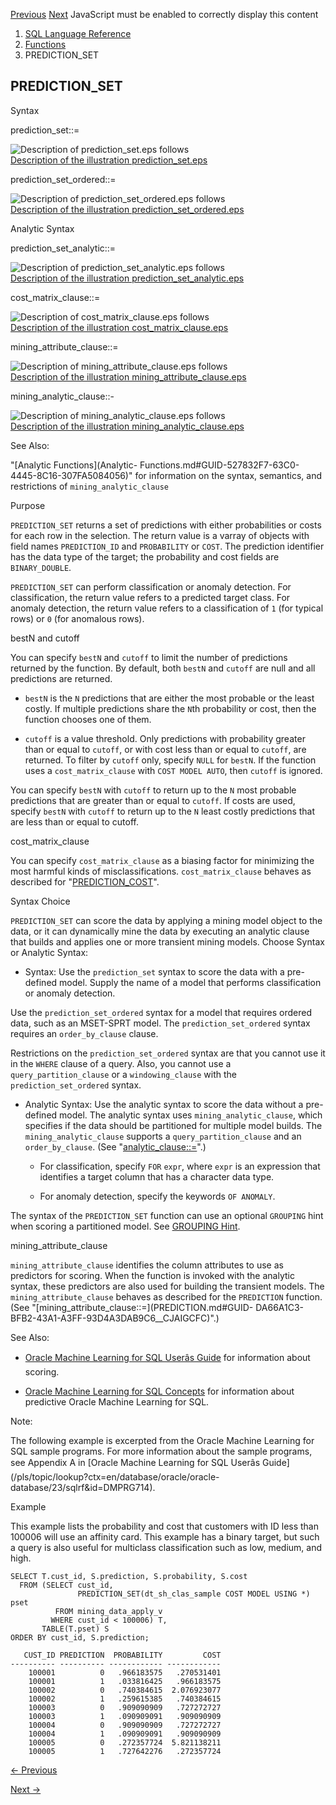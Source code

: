 [Previous](PREDICTION_PROBABILITY.md) [Next](PRESENTNNV.md) JavaScript
must be enabled to correctly display this content

  1. [SQL Language Reference ](index.md)
  2. [Functions](Functions.md)
  3. PREDICTION_SET 

## PREDICTION_SET

Syntax

prediction_set::=

![Description of prediction_set.eps
follows](https://docs.oracle.com/en/database/oracle/oracle-database/23/sqlrf/img/prediction_set.gif)  
[Description of the illustration
prediction_set.eps](img_text/prediction_set.md)

prediction_set_ordered::=

![Description of prediction_set_ordered.eps
follows](https://docs.oracle.com/en/database/oracle/oracle-database/23/sqlrf/img/prediction_set_ordered.gif)  
[Description of the illustration
prediction_set_ordered.eps](img_text/prediction_set_ordered.md)

Analytic Syntax

prediction_set_analytic::=

![Description of prediction_set_analytic.eps
follows](https://docs.oracle.com/en/database/oracle/oracle-database/23/sqlrf/img/prediction_set_analytic.gif)  
[Description of the illustration
prediction_set_analytic.eps](img_text/prediction_set_analytic.md)

cost_matrix_clause::=

![Description of cost_matrix_clause.eps
follows](https://docs.oracle.com/en/database/oracle/oracle-database/23/sqlrf/img/cost_matrix_clause.gif)  
[Description of the illustration
cost_matrix_clause.eps](img_text/cost_matrix_clause.md)

mining_attribute_clause::=

![Description of mining_attribute_clause.eps
follows](https://docs.oracle.com/en/database/oracle/oracle-database/23/sqlrf/img/mining_attribute_clause.gif)  
[Description of the illustration
mining_attribute_clause.eps](img_text/mining_attribute_clause.md)

mining_analytic_clause::-

![Description of mining_analytic_clause.eps
follows](https://docs.oracle.com/en/database/oracle/oracle-database/23/sqlrf/img/mining_analytic_clause.gif)  
[Description of the illustration
mining_analytic_clause.eps](img_text/mining_analytic_clause.md)

See Also:

"[Analytic Functions](Analytic-
Functions.md#GUID-527832F7-63C0-4445-8C16-307FA5084056)" for information on
the syntax, semantics, and restrictions of `mining_analytic_clause`

Purpose

`PREDICTION_SET` returns a set of predictions with either probabilities or
costs for each row in the selection. The return value is a varray of objects
with field names `PREDICTION_ID` and `PROBABILITY` or `COST`. The prediction
identifier has the data type of the target; the probability and cost fields
are `BINARY_DOUBLE`.

`PREDICTION_SET` can perform classification or anomaly detection. For
classification, the return value refers to a predicted target class. For
anomaly detection, the return value refers to a classification of `1` (for
typical rows) or `0` (for anomalous rows).

bestN and cutoff

You can specify `bestN` and `cutoff` to limit the number of predictions
returned by the function. By default, both `bestN` and `cutoff` are null and
all predictions are returned.

  * `bestN` is the `N` predictions that are either the most probable or the least costly. If multiple predictions share the `N`th probability or cost, then the function chooses one of them. 

  * `cutoff` is a value threshold. Only predictions with probability greater than or equal to `cutoff`, or with cost less than or equal to `cutoff`, are returned. To filter by `cutoff` only, specify `NULL` for `bestN`. If the function uses a `cost_matrix_clause` with `COST MODEL AUTO`, then `cutoff` is ignored. 

You can specify `bestN` with `cutoff` to return up to the `N` most probable
predictions that are greater than or equal to `cutoff`. If costs are used,
specify `bestN` with `cutoff` to return up to the `N` least costly predictions
that are less than or equal to cutoff.

cost_matrix_clause

You can specify `cost_matrix_clause` as a biasing factor for minimizing the
most harmful kinds of misclassifications. `cost_matrix_clause` behaves as
described for
"[PREDICTION_COST](PREDICTION_COST.md#GUID-2E58222D-FB7E-4CA2-BCAA-C932FCDEE890)".

Syntax Choice

`PREDICTION_SET` can score the data by applying a mining model object to the
data, or it can dynamically mine the data by executing an analytic clause that
builds and applies one or more transient mining models. Choose Syntax or
Analytic Syntax:

  * Syntax: Use the `prediction_set` syntax to score the data with a pre-defined model. Supply the name of a model that performs classification or anomaly detection. 

Use the `prediction_set_ordered` syntax for a model that requires ordered
data, such as an MSET-SPRT model. The `prediction_set_ordered` syntax requires
an `order_by_clause` clause.

Restrictions on the `prediction_set_ordered` syntax are that you cannot use it
in the `WHERE` clause of a query. Also, you cannot use a
`query_partition_clause` or a `windowing_clause` with the
`prediction_set_ordered` syntax.

  * Analytic Syntax: Use the analytic syntax to score the data without a pre-defined model. The analytic syntax uses `mining_analytic_clause`, which specifies if the data should be partitioned for multiple model builds. The `mining_analytic_clause` supports a `query_partition_clause` and an `order_by_clause`. (See "[analytic_clause::=](Analytic-Functions.md#GUID-527832F7-63C0-4445-8C16-307FA5084056__CJAFAAIA)".) 

    * For classification, specify `FOR` `expr`, where `expr` is an expression that identifies a target column that has a character data type. 

    * For anomaly detection, specify the keywords `OF ANOMALY`. 

The syntax of the `PREDICTION_SET` function can use an optional `GROUPING`
hint when scoring a partitioned model. See [GROUPING
Hint](Comments.md#GUID-9693C230-2616-4123-A1ED-3C41E9566F7A).

mining_attribute_clause

`mining_attribute_clause` identifies the column attributes to use as
predictors for scoring. When the function is invoked with the analytic syntax,
these predictors are also used for building the transient models. The
`mining_attribute_clause` behaves as described for the `PREDICTION` function.
(See "[mining_attribute_clause::=](PREDICTION.md#GUID-
DA66A1C3-BFB2-43A1-A3FF-93D4A3DAB9C6__CJAIGCFC)".)

See Also:

  * [Oracle Machine Learning for SQL Userâs Guide](/pls/topic/lookup?ctx=en/database/oracle/oracle-database/23/sqlrf&id=DMPRG004) for information about scoring. 

  * [Oracle Machine Learning for SQL Concepts](/pls/topic/lookup?ctx=en/database/oracle/oracle-database/23/sqlrf&id=DMCON042) for information about predictive Oracle Machine Learning for SQL. 

Note:

The following example is excerpted from the Oracle Machine Learning for SQL
sample programs. For more information about the sample programs, see Appendix
A in [Oracle Machine Learning for SQL Userâs
Guide](/pls/topic/lookup?ctx=en/database/oracle/oracle-
database/23/sqlrf&id=DMPRG714).

Example

This example lists the probability and cost that customers with ID less than
100006 will use an affinity card. This example has a binary target, but such a
query is also useful for multiclass classification such as low, medium, and
high.

    
    
    SELECT T.cust_id, S.prediction, S.probability, S.cost
      FROM (SELECT cust_id,
                   PREDICTION_SET(dt_sh_clas_sample COST MODEL USING *) pset
              FROM mining_data_apply_v
             WHERE cust_id < 100006) T,
           TABLE(T.pset) S
    ORDER BY cust_id, S.prediction;
     
       CUST_ID PREDICTION  PROBABILITY         COST
    ---------- ---------- ------------ ------------
        100001          0   .966183575   .270531401
        100001          1   .033816425   .966183575
        100002          0   .740384615  2.076923077
        100002          1   .259615385   .740384615
        100003          0   .909090909   .727272727
        100003          1   .090909091   .909090909
        100004          0   .909090909   .727272727
        100004          1   .090909091   .909090909
        100005          0   .272357724  5.821138211
        100005          1   .727642276   .272357724
    


[← Previous](PREDICTION_PROBABILITY.md)

[Next →](PRESENTNNV.md)
